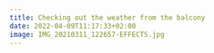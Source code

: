 ```yaml
---
title: Checking out the weather from the balcony
date: 2022-04-09T11:17:33+02:00
image: IMG_20210311_122657-EFFECTS.jpg
---
```


